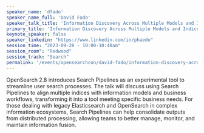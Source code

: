 ```yaml
---
speaker_name: 'dfado'
speaker_name_full: 'David Fado'
speaker_talk_title: 'Information Discovery Across Multiple Models and Indices: Potential for Search Pipelines'
primary_title: 'Information Discovery Across Multiple Models and Indices: Potential for Search Pipelines'
keynote_speaker: false
speaker_linkedin: "https://www.linkedin.com/in/phaedo"
session_time: "2023-09-28 - 10:00-10:40am"
session_room": "Redwood"
session_track: "Search"
permalink: '/events/opensearchcon/david-fado/information-discovery-across-multiple-models-and-indices-potential-for-search-pipelines.html'
---
```


OpenSearch 2.8 introduces Search Pipelines as an experimental tool to streamline user search processes. The talk will discuss using Search Pipelines to align multiple indices with information models and business workflows, transforming it into a tool meeting specific business needs. For those dealing with legacy Elasticsearch and OpenSearch in complex information ecosystems, Search Pipelines can help consolidate outputs from distributed processing, allowing teams to better manage, monitor, and maintain information fusion.

